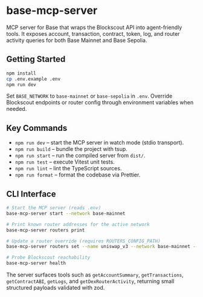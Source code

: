 # base-mcp-server

MCP server for Base that wraps the Blockscout API into agent-friendly tools. It exposes
account, transaction, contract, token, log, and router activity queries for both Base
Mainnet and Base Sepolia.

## Getting Started

```bash
npm install
cp .env.example .env
npm run dev
```

Set `BASE_NETWORK` to `base-mainnet` or `base-sepolia` in `.env`. Override Blockscout
endpoints or router config through environment variables when needed.

## Key Commands

- `npm run dev` – start the MCP server in watch mode (stdio transport).
- `npm run build` – bundle the project with tsup.
- `npm run start` – run the compiled server from `dist/`.
- `npm run test` – execute Vitest unit tests.
- `npm run lint` – lint the TypeScript sources.
- `npm run format` – format the codebase via Prettier.

## CLI Interface

```bash
# Start the MCP server (reads .env)
base-mcp-server start --network base-mainnet

# Print known router addresses for the active network
base-mcp-server routers print

# Update a router override (requires ROUTERS_CONFIG_PATH)
base-mcp-server routers set --name uniswap_v3 --network base-mainnet --address 0x...

# Probe Blockscout reachability
base-mcp-server health
```

The server surfaces tools such as `getAccountSummary`, `getTransactions`,
`getContractABI`, `getLogs`, and `getDexRouterActivity`, returning small structured
payloads validated with zod.
